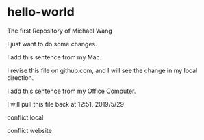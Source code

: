 # hello-world
The first Repository of Michael Wang

I just want to do some changes.

I add this sentence from my Mac.

I revise this file on github.com, and I will see the change in my local direction.

I add this sentence from my Office Computer.

I will pull this file back at 12:51. 2019/5/29

conflict local

conflict website

